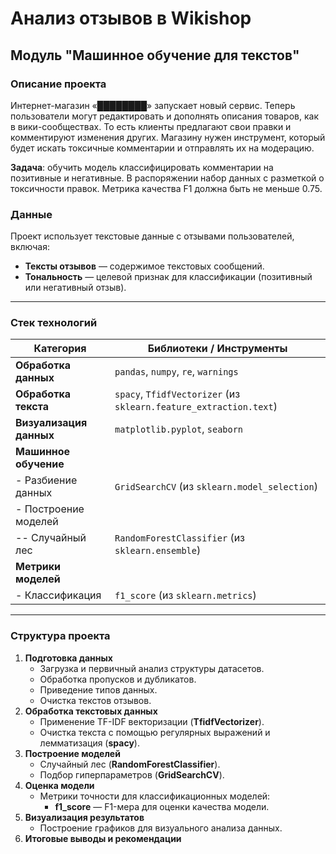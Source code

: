 # Анализ отзывов в Wikishop
## Модуль "Машинное обучение для текстов"

### Описание проекта
Интернет-магазин «████████» запускает новый сервис. Теперь пользователи могут редактировать и дополнять описания товаров, как в вики-сообществах. То есть клиенты предлагают свои правки и комментируют изменения других. Магазину нужен инструмент, который будет искать токсичные комментарии и отправлять их на модерацию.

**Задача**: обучить модель классифицировать комментарии на позитивные и негативные. В распоряжении набор данных с разметкой о токсичности правок. Метрика качества F1 должна быть не меньше 0.75.


### Данные

Проект использует текстовые данные с отзывами пользователей, включая:

- **Тексты отзывов** — содержимое текстовых сообщений.  
- **Тональность** — целевой признак для классификации (позитивный или негативный отзыв).  

---

### Стек технологий
| Категория | Библиотеки / Инструменты |
|-----------|--------------------------|
| **Обработка данных** | `pandas`, `numpy`, `re`, `warnings` |
| **Обработка текста** | `spacy`, `TfidfVectorizer` (из `sklearn.feature_extraction.text`) |
| **Визуализация данных** | `matplotlib.pyplot`, `seaborn` |
| **Машинное обучение** |  
| - Разбиение данных | `GridSearchCV` (из `sklearn.model_selection`) |  
| - Построение моделей |  
| -- Случайный лес | `RandomForestClassifier` (из `sklearn.ensemble`) |  
| **Метрики моделей** |  
| - Классификация | `f1_score` (из `sklearn.metrics`) |  

---

### Структура проекта
1. **Подготовка данных**
   - Загрузка и первичный анализ структуры датасетов.
   - Обработка пропусков и дубликатов.
   - Приведение типов данных.
   - Очистка текстов отзывов.
2. **Обработка текстовых данных**
   - Применение TF-IDF векторизации (**TfidfVectorizer**).
   - Очистка текста с помощью регулярных выражений и лемматизация (**spacy**).
3. **Построение моделей**
   - Случайный лес (**RandomForestClassifier**).
   - Подбор гиперпараметров (**GridSearchCV**).
4. **Оценка модели**
   - Метрики точности для классификационных моделей:
     - **f1_score** — F1-мера для оценки качества модели.
5. **Визуализация результатов**
   - Построение графиков для визуального анализа данных.
6. **Итоговые выводы и рекомендации**
